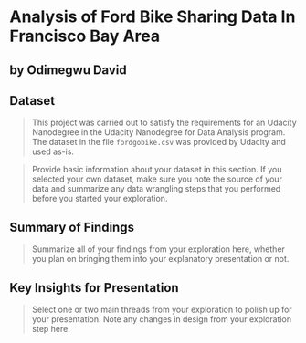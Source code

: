 # Analysis of Ford Bike Sharing Data In Francisco Bay Area
## by Odimegwu David


## Dataset

> This project was carried out to satisfy the requirements for an Udacity Nanodegree in the Udacity Nanodegree for Data Analysis program. The dataset in the file `fordgobike.csv` was provided by Udacity and used as-is. 



> Provide basic information about your dataset in this section. If you selected your own dataset, make sure you note the source of your data and summarize any data wrangling steps that you performed before you started your exploration.


## Summary of Findings

> Summarize all of your findings from your exploration here, whether you plan on bringing them into your explanatory presentation or not.


## Key Insights for Presentation

> Select one or two main threads from your exploration to polish up for your presentation. Note any changes in design from your exploration step here.